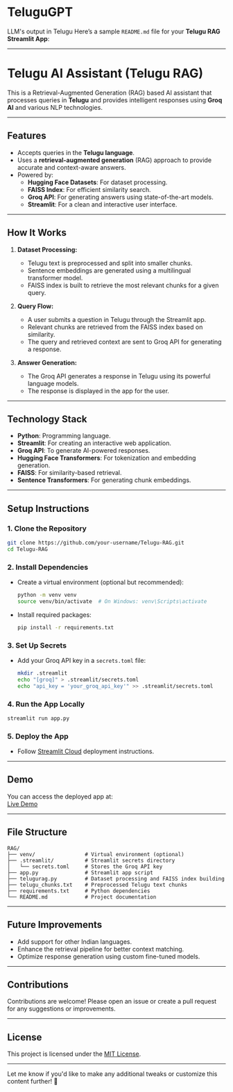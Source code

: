 # TeluguGPT
LLM's output in Telugu
Here’s a sample `README.md` file for your **Telugu RAG Streamlit App**:

---

# **Telugu AI Assistant (Telugu RAG)**

This is a Retrieval-Augmented Generation (RAG) based AI assistant that processes queries in **Telugu** and provides intelligent responses using **Groq AI** and various NLP technologies.

---

## **Features**

- Accepts queries in the **Telugu language**.
- Uses a **retrieval-augmented generation** (RAG) approach to provide accurate and context-aware answers.
- Powered by:
  - **Hugging Face Datasets**: For dataset processing.
  - **FAISS Index**: For efficient similarity search.
  - **Groq API**: For generating answers using state-of-the-art models.
  - **Streamlit**: For a clean and interactive user interface.

---

## **How It Works**

1. **Dataset Processing:**
   - Telugu text is preprocessed and split into smaller chunks.
   - Sentence embeddings are generated using a multilingual transformer model.
   - FAISS index is built to retrieve the most relevant chunks for a given query.

2. **Query Flow:**
   - A user submits a question in Telugu through the Streamlit app.
   - Relevant chunks are retrieved from the FAISS index based on similarity.
   - The query and retrieved context are sent to Groq API for generating a response.

3. **Answer Generation:**
   - The Groq API generates a response in Telugu using its powerful language models.
   - The response is displayed in the app for the user.

---

## **Technology Stack**

- **Python**: Programming language.
- **Streamlit**: For creating an interactive web application.
- **Groq API**: To generate AI-powered responses.
- **Hugging Face Transformers**: For tokenization and embedding generation.
- **FAISS**: For similarity-based retrieval.
- **Sentence Transformers**: For generating chunk embeddings.

---

## **Setup Instructions**

### **1. Clone the Repository**
```bash
git clone https://github.com/your-username/Telugu-RAG.git
cd Telugu-RAG
```

### **2. Install Dependencies**
- Create a virtual environment (optional but recommended):
  ```bash
  python -m venv venv
  source venv/bin/activate  # On Windows: venv\Scripts\activate
  ```
- Install required packages:
  ```bash
  pip install -r requirements.txt
  ```

### **3. Set Up Secrets**
- Add your Groq API key in a `secrets.toml` file:
  ```bash
  mkdir .streamlit
  echo "[groq]" > .streamlit/secrets.toml
  echo "api_key = 'your_groq_api_key'" >> .streamlit/secrets.toml
  ```

### **4. Run the App Locally**
```bash
streamlit run app.py
```

### **5. Deploy the App**
- Follow [Streamlit Cloud](https://streamlit.io/cloud) deployment instructions.

---

## **Demo**

You can access the deployed app at:  
[Live Demo](https://telugugpt.streamlit.app)

---

## **File Structure**

```
RAG/
├── venv/                # Virtual environment (optional)
├── .streamlit/          # Streamlit secrets directory
│   └── secrets.toml     # Stores the Groq API key
├── app.py               # Streamlit app script
├── telugurag.py         # Dataset processing and FAISS index building
├── telugu_chunks.txt    # Preprocessed Telugu text chunks
├── requirements.txt     # Python dependencies
└── README.md            # Project documentation
```

---

## **Future Improvements**

- Add support for other Indian languages.
- Enhance the retrieval pipeline for better context matching.
- Optimize response generation using custom fine-tuned models.

---

## **Contributions**

Contributions are welcome! Please open an issue or create a pull request for any suggestions or improvements.

---

## **License**

This project is licensed under the [MIT License](LICENSE).

---

Let me know if you'd like to make any additional tweaks or customize this content further! 🚀
